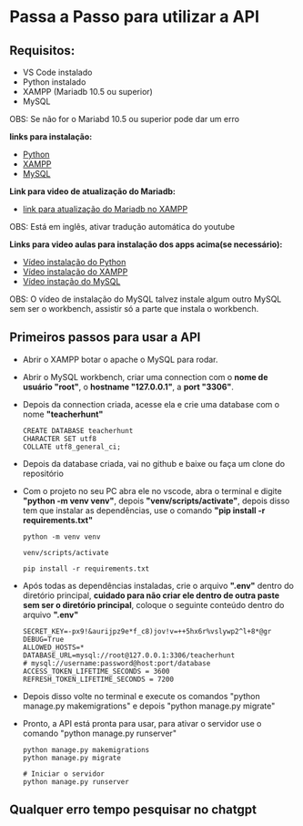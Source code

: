 # Passa a Passo para utilizar a API

## Requisitos:
- VS Code instalado
- Python instalado
- XAMPP (Mariadb 10.5 ou superior)
- MySQL

OBS: Se não for o Mariabd 10.5 ou superior pode dar um erro

**links para instalação:**
- [Python](https://www.python.org/ftp/python/3.12.6/python-3.12.6-amd64.exe)
- [XAMPP](https://sourceforge.net/projects/xampp/files/XAMPP%20Windows/8.2.12/xampp-windows-x64-8.2.12-0-VS16-installer.exe)
- [MySQL](https://dev.mysql.com/get/Downloads/MySQLGUITools/mysql-workbench-community-8.0.38-winx64.msi)

**Link para video de atualização do Mariadb:**
- [link para atualização do Mariadb no XAMPP](https://youtu.be/0zEMZ1yO5A8?si=sPB2yDbfHb9K-xN0)

OBS: Está em inglês, ativar tradução automática do youtube

**Links para video aulas para instalação dos apps acima(se necessário):**
- [Vídeo instalação do Python](https://youtu.be/R9dLGLVqK9Q?si=etDRipbCC10SCPFh)
- [Vídeo instalação do XAMPP](https://youtu.be/i_ypCik4VX0?si=WtApKls6nOT6mvjQ)
- [Vídeo instação do MySQL](https://youtu.be/s0YoPLbox40?si=IEYb4gLrQFpKwVm4)

OBS: O vídeo de instalação do MySQL talvez instale algum outro MySQL sem ser o workbench, assistir só a parte que instala o workbench.

## Primeiros passos para usar a API

- Abrir o XAMPP botar o apache o MySQL para rodar.
- Abrir o MySQL workbench, criar uma connection com o **nome de usuário "root"**, o **hostname "127.0.0.1"**, a **port "3306"**.
- Depois da connection criada, acesse ela e crie uma database com o nome **"teacherhunt"**

    ```
    CREATE DATABASE teacherhunt
    CHARACTER SET utf8
    COLLATE utf8_general_ci;
    ```

- Depois da database criada, vai no github e baixe ou faça um clone do repositório
- Com o projeto no seu PC abra ele no vscode, abra o terminal e digite **"python -m venv venv"**, depois **"venv/scripts/activate"**, depois disso tem que instalar as dependências, use o comando **"pip install -r requirements.txt"**
    ```
    python -m venv venv

    venv/scripts/activate

    pip install -r requirements.txt
    ```

- Após todas as dependências instaladas, crie o arquivo **".env"** dentro do diretório principal, **cuidado para não criar ele dentro de outra paste sem ser o diretório principal**, coloque o seguinte conteúdo dentro do arquivo **".env"**
    ```
    SECRET_KEY=-px9!&aurijpz9e*f_c8)jov!v=++5hx6r%vslywp2^l+8*@gr
    DEBUG=True
    ALLOWED_HOSTS=*
    DATABASE_URL=mysql://root@127.0.0.1:3306/teacherhunt
    # mysql://username:password@host:port/database
    ACCESS_TOKEN_LIFETIME_SECONDS = 3600
    REFRESH_TOKEN_LIFETIME_SECONDS = 7200
    ```

- Depois disso volte no terminal e execute os comandos "python manage.py makemigrations" e depois "python manage.py migrate"
- Pronto, a API está pronta para usar, para ativar o servidor use o comando "python manage.py runserver"

    ```
    python manage.py makemigrations
    python manage.py migrate

    # Iniciar o servidor
    python manage.py runserver
    ```

## Qualquer erro tempo pesquisar no chatgpt